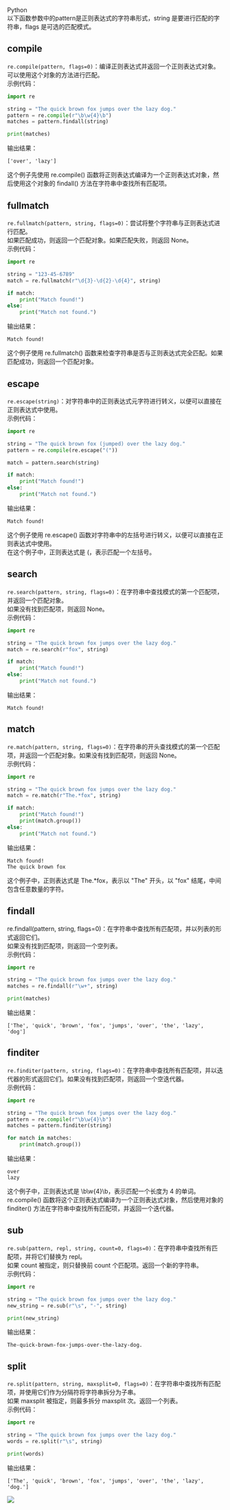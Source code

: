 Python<br />以下函数参数中的pattern是正则表达式的字符串形式，string 是要进行匹配的字符串，flags 是可选的匹配模式。
<a name="RFqVr"></a>
## compile
`re.compile(pattern, flags=0)`：编译正则表达式并返回一个正则表达式对象。可以使用这个对象的方法进行匹配。<br />示例代码：
```python
import re

string = "The quick brown fox jumps over the lazy dog."
pattern = re.compile(r"\b\w{4}\b")
matches = pattern.findall(string)

print(matches)
```
输出结果：
```
['over', 'lazy']
```
这个例子先使用 re.compile() 函数将正则表达式编译为一个正则表达式对象，然后使用这个对象的 findall() 方法在字符串中查找所有匹配项。
<a name="M8dC6"></a>
## fullmatch
`re.fullmatch(pattern, string, flags=0)`：尝试将整个字符串与正则表达式进行匹配。<br />如果匹配成功，则返回一个匹配对象。如果匹配失败，则返回 None。<br />示例代码：
```python
import re

string = "123-45-6789"
match = re.fullmatch(r"\d{3}-\d{2}-\d{4}", string)

if match:
    print("Match found!")
else:
    print("Match not found.")
```
输出结果：
```
Match found!
```
这个例子使用 re.fullmatch() 函数来检查字符串是否与正则表达式完全匹配。如果匹配成功，则返回一个匹配对象。
<a name="laJ6V"></a>
## escape
`re.escape(string)`：对字符串中的正则表达式元字符进行转义，以便可以直接在正则表达式中使用。<br />示例代码：
```python
import re

string = "The quick brown fox (jumped) over the lazy dog."
pattern = re.compile(re.escape("("))

match = pattern.search(string)

if match:
    print("Match found!")
else:
    print("Match not found.")
```
输出结果：
```
Match found!
```
这个例子使用 re.escape() 函数对字符串中的左括号进行转义，以便可以直接在正则表达式中使用。<br />在这个例子中，正则表达式是 \(，表示匹配一个左括号。
<a name="KLga8"></a>
## search
`re.search(pattern, string, flags=0)`：在字符串中查找模式的第一个匹配项，并返回一个匹配对象。<br />如果没有找到匹配项，则返回 None。<br />示例代码：
```python
import re

string = "The quick brown fox jumps over the lazy dog."
match = re.search(r"fox", string)

if match:
    print("Match found!")
else:
    print("Match not found.")
```
输出结果：
```
Match found!
```
<a name="Ukx5s"></a>
## match
`re.match(pattern, string, flags=0)`：在字符串的开头查找模式的第一个匹配项，并返回一个匹配对象。如果没有找到匹配项，则返回 None。<br />示例代码：
```python
import re

string = "The quick brown fox jumps over the lazy dog."
match = re.match(r"The.*fox", string)

if match:
    print("Match found!")
    print(match.group())
else:
    print("Match not found.")
```
输出结果：
```
Match found!
The quick brown fox
```
这个例子中，正则表达式是 The.*fox，表示以 "The" 开头，以 "fox" 结尾，中间包含任意数量的字符。
<a name="X8l6o"></a>
## findall
re.findall(pattern, string, flags=0)：在字符串中查找所有匹配项，并以列表的形式返回它们。<br />如果没有找到匹配项，则返回一个空列表。<br />示例代码：
```python
import re

string = "The quick brown fox jumps over the lazy dog."
matches = re.findall(r"\w+", string)

print(matches)
```
输出结果：
```
['The', 'quick', 'brown', 'fox', 'jumps', 'over', 'the', 'lazy', 'dog']
```
<a name="lS3ZZ"></a>
## finditer
`re.finditer(pattern, string, flags=0)`：在字符串中查找所有匹配项，并以迭代器的形式返回它们。如果没有找到匹配项，则返回一个空迭代器。<br />示例代码：
```python
import re

string = "The quick brown fox jumps over the lazy dog."
pattern = re.compile(r"\b\w{4}\b")
matches = pattern.finditer(string)

for match in matches:
    print(match.group())
```
输出结果：
```
over
lazy
```
这个例子中，正则表达式是 \b\w{4}\b，表示匹配一个长度为 4 的单词。<br />re.compile() 函数将这个正则表达式编译为一个正则表达式对象，然后使用对象的 finditer() 方法在字符串中查找所有匹配项，并返回一个迭代器。
<a name="qbhIF"></a>
## sub
`re.sub(pattern, repl, string, count=0, flags=0)`：在字符串中查找所有匹配项，并将它们替换为 repl。<br />如果 count 被指定，则只替换前 count 个匹配项。返回一个新的字符串。<br />示例代码：
```python
import re

string = "The quick brown fox jumps over the lazy dog."
new_string = re.sub(r"\s", "-", string)

print(new_string)
```
输出结果：
```
The-quick-brown-fox-jumps-over-the-lazy-dog.
```
<a name="IFg10"></a>
## split
`re.split(pattern, string, maxsplit=0, flags=0)`：在字符串中查找所有匹配项，并使用它们作为分隔符将字符串拆分为子串。<br />如果 maxsplit 被指定，则最多拆分 maxsplit 次。返回一个列表。<br />示例代码：
```python
import re

string = "The quick brown fox jumps over the lazy dog."
words = re.split(r"\s", string)

print(words)
```
输出结果：
```
['The', 'quick', 'brown', 'fox', 'jumps', 'over', 'the', 'lazy', 'dog.']
```
![](./img/1678928415895-bc5e28bb-4da5-4818-91c6-3031902ed8cc.png)
